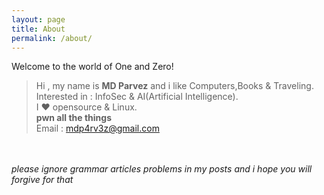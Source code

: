 ```yaml
---
layout: page
title: About
permalink: /about/
---
```


Welcome to the world of One and Zero!
> Hi , my name is <b>MD Parvez</b> and i like Computers,Books & Traveling.<br>
Interested in : InfoSec & AI(Artificial Intelligence).<br> I ♥ opensource & Linux.<br> <b>pwn all the things</b>  <br>
Email : mdp4rv3z@gmail.com
<br>
<br>
<i> please ignore grammar articles problems in my posts and i hope you will forgive for that </i> 

